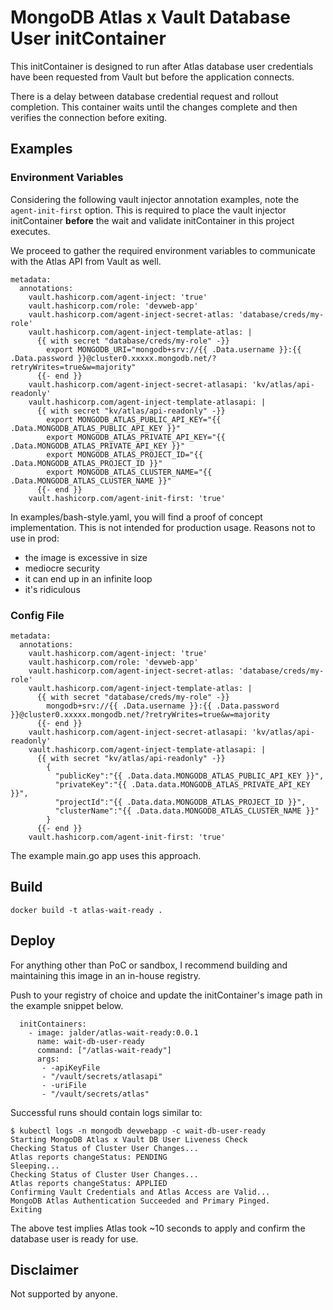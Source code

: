 # MongoDB Atlas x Vault Database User initContainer

This initContainer is designed to run after Atlas database user credentials have been requested from Vault but before the application connects.

There is a delay between database credential request and rollout completion.  This container waits until the changes complete and then verifies the connection before exiting.

## Examples

### Environment Variables

Considering the following vault injector annotation examples, note the `agent-init-first` option.  This is required to place the vault injector initContainer **before** the wait and validate initContainer in this project executes.

We proceed to gather the required environment variables to communicate with the Atlas API from Vault as well.

```
metadata:
  annotations:
    vault.hashicorp.com/agent-inject: 'true'
    vault.hashicorp.com/role: 'devweb-app'
    vault.hashicorp.com/agent-inject-secret-atlas: 'database/creds/my-role'
    vault.hashicorp.com/agent-inject-template-atlas: |
      {{ with secret "database/creds/my-role" -}}
        export MONGODB_URI="mongodb+srv://{{ .Data.username }}:{{ .Data.password }}@cluster0.xxxxx.mongodb.net/?retryWrites=true&w=majority"
      {{- end }}    
    vault.hashicorp.com/agent-inject-secret-atlasapi: 'kv/atlas/api-readonly'
    vault.hashicorp.com/agent-inject-template-atlasapi: |
      {{ with secret "kv/atlas/api-readonly" -}}
        export MONGODB_ATLAS_PUBLIC_API_KEY="{{ .Data.MONGODB_ATLAS_PUBLIC_API_KEY }}"
        export MONGODB_ATLAS_PRIVATE_API_KEY="{{ .Data.MONGODB_ATLAS_PRIVATE_API_KEY }}"
        export MONGODB_ATLAS_PROJECT_ID="{{ .Data.MONGODB_ATLAS_PROJECT_ID }}"
        export MONGODB_ATLAS_CLUSTER_NAME="{{ .Data.MONGODB_ATLAS_CLUSTER_NAME }}"
      {{- end }}
    vault.hashicorp.com/agent-init-first: 'true'
```

In examples/bash-style.yaml, you will find a proof of concept implementation.  This is not intended for production usage.
Reasons not to use in prod:
- the image is excessive in size
- mediocre security
- it can end up in an infinite loop
- it's ridiculous 

### Config File

```
metadata:
  annotations:
    vault.hashicorp.com/agent-inject: 'true'
    vault.hashicorp.com/role: 'devweb-app'
    vault.hashicorp.com/agent-inject-secret-atlas: 'database/creds/my-role'
    vault.hashicorp.com/agent-inject-template-atlas: |
      {{ with secret "database/creds/my-role" -}}
        mongodb+srv://{{ .Data.username }}:{{ .Data.password }}@cluster0.xxxxx.mongodb.net/?retryWrites=true&w=majority
      {{- end }}    
    vault.hashicorp.com/agent-inject-secret-atlasapi: 'kv/atlas/api-readonly'
    vault.hashicorp.com/agent-inject-template-atlasapi: |
      {{ with secret "kv/atlas/api-readonly" -}}
        {
          "publicKey":"{{ .Data.data.MONGODB_ATLAS_PUBLIC_API_KEY }}",
          "privateKey":"{{ .Data.data.MONGODB_ATLAS_PRIVATE_API_KEY }}",
          "projectId":"{{ .Data.data.MONGODB_ATLAS_PROJECT_ID }}",
          "clusterName":"{{ .Data.data.MONGODB_ATLAS_CLUSTER_NAME }}"
        }
      {{- end }}
    vault.hashicorp.com/agent-init-first: 'true'
```

The example main.go app uses this approach.


## Build

```
docker build -t atlas-wait-ready .
```

## Deploy

For anything other than PoC or sandbox, I recommend building and maintaining this image in an in-house registry.

Push to your registry of choice and update the initContainer's image path in the example snippet below.

```
  initContainers:
    - image: jalder/atlas-wait-ready:0.0.1
      name: wait-db-user-ready
      command: ["/atlas-wait-ready"]
      args: 
       - -apiKeyFile
       - "/vault/secrets/atlasapi" 
       - -uriFile
       - "/vault/secrets/atlas"
```

Successful runs should contain logs similar to:
```
$ kubectl logs -n mongodb devwebapp -c wait-db-user-ready
Starting MongoDB Atlas x Vault DB User Liveness Check
Checking Status of Cluster User Changes...
Atlas reports changeStatus: PENDING
Sleeping...
Checking Status of Cluster User Changes...
Atlas reports changeStatus: APPLIED
Confirming Vault Credentials and Atlas Access are Valid...
MongoDB Atlas Authentication Succeeded and Primary Pinged.
Exiting
```

The above test implies Atlas took ~10 seconds to apply and confirm the database user is ready for use.

## Disclaimer

Not supported by anyone.